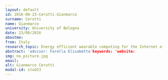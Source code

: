 ```yaml
---
layout: default 
id: 2016-08-23-Cerutti-Gianmarco
surname: Cerutti
name: Gianmarco
university: University of Bologna
date: 23/08/2016
aboutme: 
from: Italy
research_topic: Energy efficient wearable computing for the Internet of Things
abstract: 'advisor: Farella Elisabetta'keywords: 'website: 
img: no_picture.jpg
email: 
alt: Gianmarco Cerutti
modal-id: stud23
---
```

